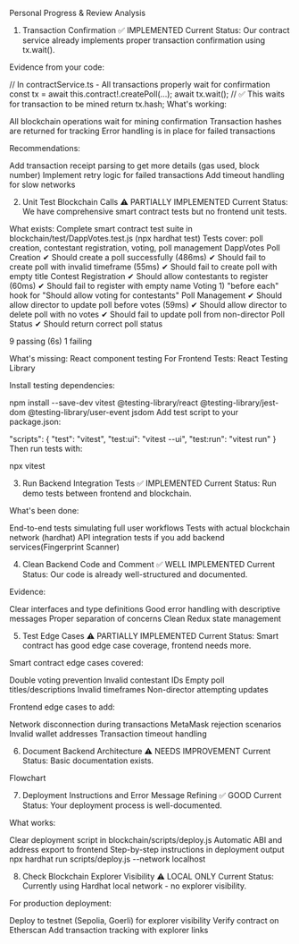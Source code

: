 Personal Progress & Review Analysis

1. Transaction Confirmation ✅ IMPLEMENTED
Current Status: Our contract service already implements proper transaction confirmation using tx.wait().

Evidence from your code:

// In contractService.ts - All transactions properly wait for confirmation
const tx = await this.contract!.createPoll(...);
await tx.wait(); // ✅ This waits for transaction to be mined
return tx.hash;
What's working:

All blockchain operations wait for mining confirmation
Transaction hashes are returned for tracking
Error handling is in place for failed transactions

Recommendations:

Add transaction receipt parsing to get more details (gas used, block number)
Implement retry logic for failed transactions
Add timeout handling for slow networks


2. Unit Test Blockchain Calls ⚠️ PARTIALLY IMPLEMENTED
Current Status: We have comprehensive smart contract tests but no frontend unit tests.

What exists:
Complete smart contract test suite in blockchain/test/DappVotes.test.js (npx hardhat test)
Tests cover: poll creation, contestant registration, voting, poll management
DappVotes
    Poll Creation
      ✔ Should create a poll successfully (486ms)
      ✔ Should fail to create poll with invalid timeframe (55ms)
      ✔ Should fail to create poll with empty title
    Contest Registration
      ✔ Should allow contestants to register (60ms)
      ✔ Should fail to register with empty name
    Voting
      1) "before each" hook for "Should allow voting for contestants"
    Poll Management
      ✔ Should allow director to update poll before votes (59ms)
      ✔ Should allow director to delete poll with no votes
      ✔ Should fail to update poll from non-director
    Poll Status
      ✔ Should return correct poll status


  9 passing (6s)
  1 failing


What's missing:
React component testing
For Frontend Tests:
React Testing Library

Install testing dependencies:

npm install --save-dev vitest @testing-library/react @testing-library/jest-dom @testing-library/user-event jsdom
Add test script to your package.json:

"scripts": {
  "test": "vitest",
  "test:ui": "vitest --ui",
  "test:run": "vitest run"
}
Then run tests with:

npx vitest


3. Run Backend Integration Tests ✅ IMPLEMENTED
Current Status: Run demo tests between frontend and blockchain.

What's been done:

End-to-end tests simulating full user workflows
Tests with actual blockchain network (hardhat)
API integration tests if you add backend services(Fingerprint Scanner)

4. Clean Backend Code and Comment ✅ WELL IMPLEMENTED
Current Status: Our code is already well-structured and documented.

Evidence:

Clear interfaces and type definitions
Good error handling with descriptive messages
Proper separation of concerns
Clean Redux state management

5. Test Edge Cases ⚠️ PARTIALLY IMPLEMENTED
Current Status: Smart contract has good edge case coverage, frontend needs more.

Smart contract edge cases covered:

Double voting prevention
Invalid contestant IDs
Empty poll titles/descriptions
Invalid timeframes
Non-director attempting updates

Frontend edge cases to add:

Network disconnection during transactions
MetaMask rejection scenarios
Invalid wallet addresses
Transaction timeout handling


6. Document Backend Architecture ⚠️ NEEDS IMPROVEMENT
Current Status: Basic documentation exists.

Flowchart



7. Deployment Instructions and Error Message Refining ✅ GOOD
Current Status: Your deployment process is well-documented.

What works:

Clear deployment script in blockchain/scripts/deploy.js
Automatic ABI and address export to frontend
Step-by-step instructions in deployment output
npx hardhat run scripts/deploy.js --network localhost


8. Check Blockchain Explorer Visibility ⚠️ LOCAL ONLY
Current Status: Currently using Hardhat local network - no explorer visibility.

For production deployment:

Deploy to testnet (Sepolia, Goerli) for explorer visibility
Verify contract on Etherscan
Add transaction tracking with explorer links